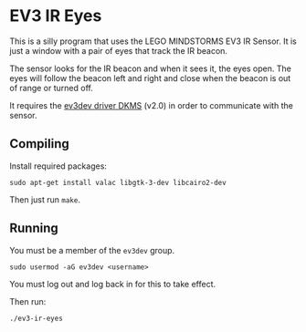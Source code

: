EV3 IR Eyes
===========

This is a silly program that uses the LEGO MINDSTORMS EV3 IR Sensor. It is
just a window with a pair of eyes that track the IR beacon.

The sensor looks for the IR beacon and when it sees it, the eyes open. The
eyes will follow the beacon left and right and close when the beacon is out
of range or turned off.

It requires the [ev3dev driver DKMS] (v2.0) in order to communicate with the
sensor.

Compiling
---------

Install required packages:

    sudo apt-get install valac libgtk-3-dev libcairo2-dev

Then just run `make`.

Running
-------

You must be a member of the `ev3dev` group.

    sudo usermod -aG ev3dev <username>

You must log out and log back in for this to take effect.

Then run:

    ./ev3-ir-eyes

[ev3dev driver DKMS]: https://github.com/ev3dev/lego-linux-drivers-dkms